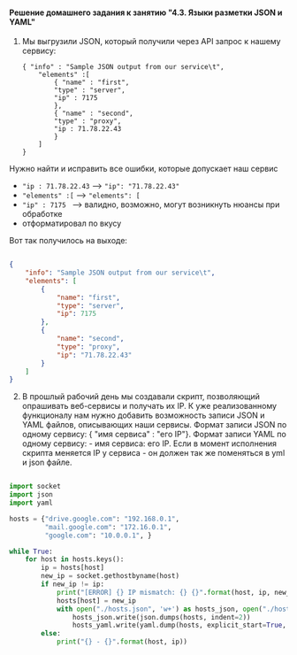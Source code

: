 #### Решение домашнего задания к занятию "4.3. Языки разметки JSON и YAML"


1. Мы выгрузили JSON, который получили через API запрос к нашему сервису:
	```
    { "info" : "Sample JSON output from our service\t",
        "elements" :[
            { "name" : "first",
            "type" : "server",
            "ip" : 7175 
            },
            { "name" : "second",
            "type" : "proxy",
            "ip : 71.78.22.43
            }
        ]
    }
	```
  Нужно найти и исправить все ошибки, которые допускает наш сервис

   - `"ip : 71.78.22.43` --> `"ip": "71.78.22.43"`
   - `"elements" :[` --> `"elements": [`
   - `"ip" : 7175 ` --> валидно, возможно, могут возникнуть нюансы при обработке
   - отформатировал по вкусу

Вот так получилось на выходе:
```json

{
    "info": "Sample JSON output from our service\t",
    "elements": [
        {
            "name": "first",
            "type": "server",
            "ip": 7175
        },
        {
            "name": "second",
            "type": "proxy",
            "ip": "71.78.22.43"
        }
    ]
}
```

2. В прошлый рабочий день мы создавали скрипт, позволяющий опрашивать веб-сервисы и получать их IP. К уже 
реализованному функционалу нам нужно добавить возможность записи JSON и YAML файлов, описывающих наши сервисы. 
Формат записи JSON по одному сервису: { "имя сервиса" : "его IP"}. 
Формат записи YAML по одному сервису: - имя сервиса: его IP. Если в момент исполнения скрипта меняется IP у 
сервиса - он должен так же поменяться в yml и json файле.


```python

import socket
import json
import yaml

hosts = {"drive.google.com": "192.168.0.1",
         "mail.google.com": "172.16.0.1",
         "google.com": "10.0.0.1", }

while True:
    for host in hosts.keys():
        ip = hosts[host]
        new_ip = socket.gethostbyname(host)
        if new_ip != ip:
            print("[ERROR] {} IP mismatch: {} {}".format(host, ip, new_ip))
            hosts[host] = new_ip
            with open("./hosts.json", 'w+') as hosts_json, open("./hosts.yaml", 'w+') as hosts_yaml:
                hosts_json.write(json.dumps(hosts, indent=2))
                hosts_yaml.write(yaml.dump(hosts, explicit_start=True, explicit_end=True))
        else:
            print("{} - {}".format(host, ip))
```